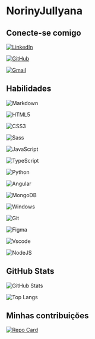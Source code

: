 
# NorinyJullyana

## Conecte-se comigo

[![LinkedIn](https://img.shields.io/badge/LinkedIn-ff75b7?style=for-the-badge&logo=linkedin&logoColor=white)](https://www.linkedin.com/in/noriny-jullyana/)

[![GitHub](https://img.shields.io/badge/GitHub-ff75b7?style=for-the-badge&logo=github&logoColor=white)](https://github.com/NorinyJullyana)

[![Gmail](https://img.shields.io/badge/Gmail-ff75b7?style=for-the-badge&logo=gmail&logoColor=white)](mailto:norinypessoa@gmail.com)

## Habilidades

![Markdown](https://img.shields.io/badge/Markdown-ff75b7?style=for-the-badge&logo=markdown)

![HTML5](https://img.shields.io/badge/HTML5-ff75b7?style=for-the-badge&logo=html5&logoColor=white)

![CSS3](https://img.shields.io/badge/CSS3-ff75b7?style=for-the-badge&logo=css3&logoColor=white)

![Sass](https://img.shields.io/badge/Sass-ff75b7?style=for-the-badge&logo=sass&logoColor=white)

![JavaScript](https://img.shields.io/badge/JavaScript-ff75b7?style=for-the-badge&logo=javascript&logoColor=white)

![TypeScript](https://img.shields.io/badge/TypeScript-ff75b7?style=for-the-badge&logo=typescript&logoColor=white)

![Python](https://img.shields.io/badge/python-ff75b7?style=for-the-badge&logo=python&logoColor=white)

![Angular](https://img.shields.io/badge/Angular-ff75b7?style=for-the-badge&logo=angular&logoColor=white)

![MongoDB](https://img.shields.io/badge/MongoDB-ff75b7.svg?style=for-the-badge&logo=mongodb&logoColor=white)

![Windows](https://img.shields.io/badge/Windows-ff75b7?style=for-the-badge&logo=windows&logoColor=white)

![Git](https://img.shields.io/badge/GIT-ff75b7?style=for-the-badge&logo=git&logoColor=white)

![Figma](https://img.shields.io/badge/Figma-ff75b7?style=for-the-badge&logo=figma&logoColor=white)

![Vscode](https://img.shields.io/badge/Vscode-ff75b7?style=for-the-badge&logo=visual-studio-code&logoColor=white)

![NodeJS](https://img.shields.io/badge/node.js-ff75b7?style=for-the-badge&logo=node.js&logoColor=white)

## GitHub Stats

![GitHub Stats](https://github-readme-stats.vercel.app/api?username=NorinyJullyana&theme=transparent&bg_color=000&border_color=ff75b7&show_icons=true&icon_color=ff75b7&title_color=ff75b7&text_color=FFF)

![Top Langs](https://github-readme-stats-git-masterrstaa-rickstaa.vercel.app/api/top-langs/?username=NorinyJullyana&layout=compact&bg_color=000&border_color=ff75b7&title_color=ff75b7&text_color=FFF)

## Minhas contribuições

[![Repo Card](https://github-readme-stats.vercel.app/api/pin/?username=NorinyJullyana&repo=dio-lab-open-source&bg_color=000&border_color=ff75b7&show_icons=true&icon_color=ff75b7&title_color=ff75b7&text_color=FFF)](https://github.com/NorinyJullyana/dio-lab-open-source)
